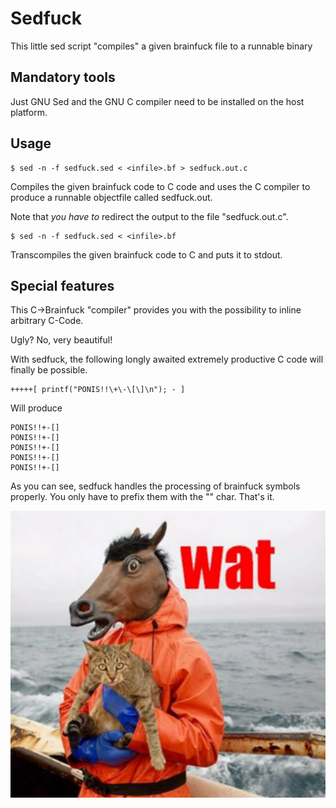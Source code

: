 Sedfuck
=======

This little sed script "compiles" a given
brainfuck file to a runnable binary

Mandatory tools
---------------
Just GNU Sed and the GNU C compiler need to be
installed on the host platform.

Usage
-----

	$ sed -n -f sedfuck.sed < <infile>.bf > sedfuck.out.c
Compiles the given brainfuck code to C code and uses
the C compiler to produce a runnable objectfile called sedfuck.out.

Note that *you have to* redirect the output to the file
"sedfuck.out.c".

	$ sed -n -f sedfuck.sed < <infile>.bf
Transcompiles the given brainfuck code to C and puts it
to stdout.

Special features
----------------
This C->Brainfuck "compiler" provides you with the
possibility to inline arbitrary C-Code. 

Ugly? No, very beautiful!

With sedfuck, the following longly awaited extremely productive
C code will finally be possible.

	+++++[ printf("PONIS!!\+\-\[\]\n"); - ]
	
Will produce

	PONIS!!+-[]
	PONIS!!+-[]
	PONIS!!+-[]
	PONIS!!+-[]
	PONIS!!+-[]
	
As you can see, sedfuck handles the processing of brainfuck symbols properly. You only have
to prefix them with the "\" char. That's it.

![wat](wat.png)
